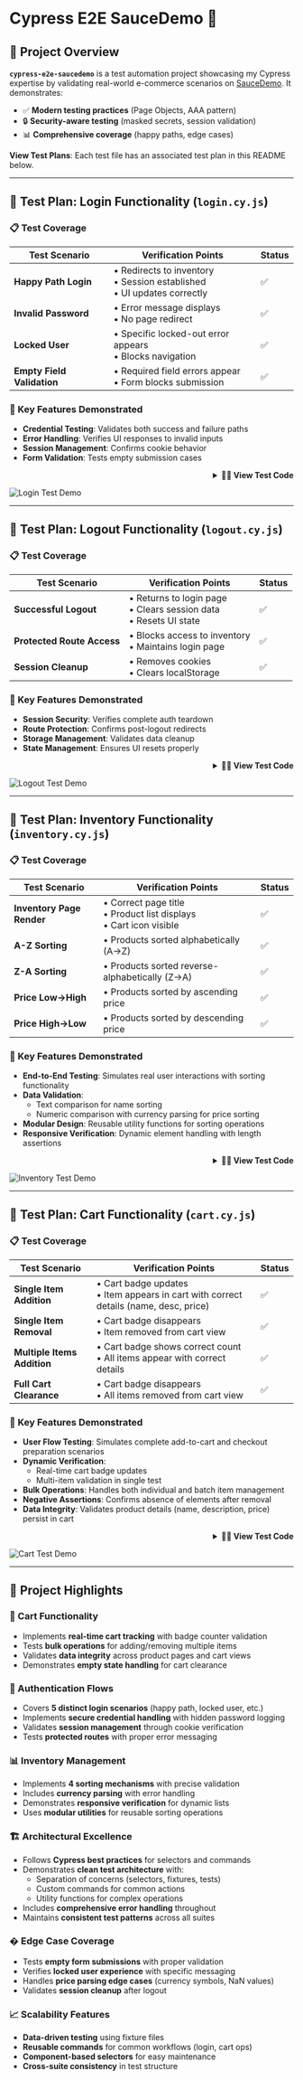 # Cypress E2E SauceDemo 🛒

## 📌 Project Overview
**`cypress-e2e-saucedemo`** is a test automation project showcasing my Cypress expertise by validating real-world e-commerce scenarios on [SauceDemo](https://www.saucedemo.com/). It demonstrates:
- ✅ **Modern testing practices** (Page Objects, AAA pattern)
- 🔒 **Security-aware testing** (masked secrets, session validation)
- 📊 **Comprehensive coverage** (happy paths, edge cases)

**View Test Plans**: Each test file has an associated test plan in this README below.

---

## 🧪 Test Plan: Login Functionality (`login.cy.js`)

### 📋 Test Coverage

| Test Scenario              | Verification Points                          | Status |
|----------------------------|---------------------------------------------|--------|
| **Happy Path Login**       | • Redirects to inventory<br>• Session established<br>• UI updates correctly | ✅     |
| **Invalid Password**       | • Error message displays<br>• No page redirect | ✅     |
| **Locked User**           | • Specific locked-out error appears<br>• Blocks navigation | ✅     |
| **Empty Field Validation** | • Required field errors appear<br>• Form blocks submission | ✅     |

### 🚀 Key Features Demonstrated
- **Credential Testing**: Validates both success and failure paths
- **Error Handling**: Verifies UI responses to invalid inputs
- **Session Management**: Confirms cookie behavior
- **Form Validation**: Tests empty submission cases

<div align="right">
<details>
<summary><b>👨‍💻 View Test Code</b></summary>
<div align="left">

```javascript
// login.cy.js
import { users } from '../fixtures/users';
import { loginSelectors, inventorySelectors } from '../support/selectors';

describe('SauceDemo Login Tests', () => {
  beforeEach(() => {
    cy.visit('/');
  });

  it('successfully logs in with valid credentials (Happy Path)', () => {
    // ACT: Login with valid credentials
    cy.get(loginSelectors.username).type(users.standard.username);
    cy.get(loginSelectors.password).type(users.standard.password, { log: false }); // Hide password in logs
    cy.get(loginSelectors.loginButton).click();

    // ASSERT: Verify successful login
    cy.url().should('include', '/inventory.html'); // Verify redirect
    cy.get(inventorySelectors.title).should('contain', 'Products'); // Verify UI update
    cy.getCookie('session-username').should('exist'); // Verify session cookie
  });

  it('displays error for invalid password', () => {
    // ACT: Login with invalid password
    cy.get(loginSelectors.username).type(users.standard.username);
    cy.get(loginSelectors.password).type('invalid_password');
    cy.get(loginSelectors.loginButton).click();

    // ASSERT: Verify error message and no redirect
    cy.url().should('eq', Cypress.config().baseUrl)
    cy.get(loginSelectors.errorMessage)
      .should('be.visible')
      .and('contain', 'Username and password do not match'); 
  });

  it('blocks locked-out users with descriptive error', () => {
    // ACT: Login with locked-out user credentials
    cy.get(loginSelectors.username).type(users.locked.username);
    cy.get(loginSelectors.password).type(users.locked.password, { log: false });
    cy.get(loginSelectors.loginButton).click();

    // ASSERT: Verify error message and no redirect
    cy.url().should('eq', Cypress.config().baseUrl);
    cy.get(loginSelectors.errorMessage)
      .should('be.visible')
      .and('contain', 'Sorry, this user has been locked out.'); 
  });

  it('validates required fields', () => {
    // ACT: Submit empty form
    cy.get(loginSelectors.loginButton).click();

    // ASSERT: Verify error message for empty username and password
    cy.get(loginSelectors.errorMessage)
      .should('be.visible')
      .and('contain', 'Username is required');
  });
});

```
</div>
</details>
</div>

![Login Test Demo](assets/gifs/login-demo.gif)

---

## 🧪 Test Plan: Logout Functionality (`logout.cy.js`) 

### 📋 Test Coverage

| Test Scenario              | Verification Points                          | Status |
|----------------------------|---------------------------------------------|--------|
| **Successful Logout**      | • Returns to login page<br>• Clears session data<br>• Resets UI state | ✅     |
| **Protected Route Access** | • Blocks access to inventory<br>• Maintains login page | ✅     |
| **Session Cleanup**        | • Removes cookies<br>• Clears localStorage  | ✅     |

### 🚀 Key Features Demonstrated
- **Session Security**: Verifies complete auth teardown
- **Route Protection**: Confirms post-logout redirects
- **Storage Management**: Validates data cleanup
- **State Management**: Ensures UI resets properly

<div align="right">
<details>
<summary><b>👨‍💻 View Test Code</b></summary>
<div align="left">

```javascript
// logout.cy.js
// @ts-nocheck
import { headerSelectors, loginSelectors } from "../support/selectors";
import { users } from "../fixtures/users";

describe('SauceDemo Logout Tests', () => {
    beforeEach(() => {
        // Clear session cookies and local storage before each test
        cy.clearCookies().clearLocalStorage();

        // Login before each test
        cy.login(users.standard.username, users.standard.password);
    });

    it('successfully logs out', () => {
        // ACT: Logout
        cy.get(headerSelectors.menuButton).click();
        cy.get(headerSelectors.logoutButton).click();

        // ASSERT: Verify successful logout
        cy.url().should('eq', Cypress.config().baseUrl);
        cy.get(loginSelectors.loginButton).should('be.visible');
    });

    it('should block access to inventory page after logout', () => {
        // ACT: Logout and try to access inventory page
        cy.get(headerSelectors.menuButton).click();
        cy.get(headerSelectors.logoutButton).click();

        // ASSERT: Verify error message and no redirect
        cy.url().should('eq', Cypress.config().baseUrl);
        cy.visit('/inventory.html', {
            failOnStatusCode: false, // Allow 404/403 without failing the test
          });
        cy.get(loginSelectors.errorMessage)
            .should('be.visible')
            .and('have.text', `Epic sadface: You can only access '/inventory.html' when you are logged in.`);
    });

    it('should clear session cookies after logout', () => {
        // ACT: Logout and check session cookie
        cy.get(headerSelectors.menuButton).click();
        cy.get(headerSelectors.logoutButton).click();

        // ASSERT: Verify session cookie is cleared
        cy.getCookie('session-username').should('be.null');
    });
});

```
</div>
</details>
</div>

![Logout Test Demo](assets/gifs/logout-demo.gif)

---

## 🧪 Test Plan: Inventory Functionality (`inventory.cy.js`)

### 📋 Test Coverage

| Test Scenario              | Verification Points                          | Status |
|----------------------------|---------------------------------------------|--------|
| **Inventory Page Render**  | • Correct page title<br>• Product list displays<br>• Cart icon visible | ✅     |
| **A-Z Sorting**            | • Products sorted alphabetically (A→Z)       | ✅     |
| **Z-A Sorting**            | • Products sorted reverse-alphabetically (Z→A)| ✅     |
| **Price Low→High**         | • Products sorted by ascending price         | ✅     |
| **Price High→Low**         | • Products sorted by descending price        | ✅     |

### 🚀 Key Features Demonstrated
- **End-to-End Testing**: Simulates real user interactions with sorting functionality
- **Data Validation**: 
  - Text comparison for name sorting
  - Numeric comparison with currency parsing for price sorting
- **Modular Design**: Reusable utility functions for sorting operations
- **Responsive Verification**: Dynamic element handling with length assertions

<div align="right">
<details>
<summary><b>👨‍💻 View Test Code</b></summary>
<div align="left">

```javascript
// inventory.cy.js
// @ts-nocheck
import { headerSelectors, inventorySelectors, loginSelectors } from "../support/selectors";
import { users } from "../fixtures/users";

const sortingOptions = {
    nameAZ: 'Name (A to Z)',
    nameZA: 'Name (Z to A)',
    priceLowHigh: 'Price (low to high)',
    priceHighLow: 'Price (high to low)'
};

const sortingUtils = {
    sortProductsBy: (sortOption) => {
        cy.get(inventorySelectors.sortDropdown).select(sortOption);
    },

    verifyProductOrder: (expectedItems) => {
        cy.get(inventorySelectors.inventoryItemName)
            .should('have.length', expectedItems.length)
            .then(($items) => {
                const actualItems = Cypress._.map($items, 'innerText');
                expect(actualItems).to.deep.equal(expectedItems);
            });
    },

    verifyPriceOrder: (expectedPrices) => {
        cy.get(inventorySelectors.inventoryItemPrice)
            .should('have.length', expectedPrices.length)
            .then(($prices) => {
                const priceTexts = Cypress._.map($prices, 'innerText');
                const actualPrices = priceTexts.map(text => {
                    const priceValue = parseFloat(text.replace('$', ''));
                    if (isNaN(priceValue)) {
                        throw new Error(`Failed to parse price from: "${text}"`);
                    }
                    return priceValue;
                });
                expect(actualPrices).to.deep.equal(expectedPrices);
            });
    }
};

describe('SauceDemo Inventory Tests', () => {
    beforeEach(() => {
        // Login before each test
        cy.login(users.standard.username, users.standard.password);
    });

    it('displays correct inventory page elements', () => {
        cy.get(inventorySelectors.title).should('contain', 'Products'); // Verify title
        cy.get(inventorySelectors.inventoryList).should('be.visible'); // Verify product list exists
        cy.get(inventorySelectors.inventoryItem).should('have.length.gt', 0); // Verify at least one product item exists
        cy.get(headerSelectors.cartIcon).should('be.visible'); // Verify cart icon exists
    });

    it('correctly sorts products by Name (A to Z)', () => {
        // ACT: Sort products by Name (A to Z)
        sortingUtils.sortProductsBy(sortingOptions.nameAZ);

        // ASSERT: Verify product order
        sortingUtils.verifyProductOrder([
            'Sauce Labs Backpack',
            'Sauce Labs Bike Light',
            'Sauce Labs Bolt T-Shirt',
            'Sauce Labs Fleece Jacket',
            'Sauce Labs Onesie',
            'Test.allTheThings() T-Shirt (Red)'
        ]);
    });

    it('correctly sorts products by Name (Z to A)', () => {
        // ACT: Sort products by Name (Z to A)
        sortingUtils.sortProductsBy(sortingOptions.nameZA);

        // ASSERT: Verify product order
        sortingUtils.verifyProductOrder([
            'Test.allTheThings() T-Shirt (Red)',
            'Sauce Labs Onesie',
            'Sauce Labs Fleece Jacket',
            'Sauce Labs Bolt T-Shirt',
            'Sauce Labs Bike Light',
            'Sauce Labs Backpack'
        ]);
    });

    it('correctly sorts products by Price (low to high)', () => {
        // ACT: Sort products by Price (low to high)
        sortingUtils.sortProductsBy(sortingOptions.priceLowHigh);

        // ASSERT: Verify product order
        sortingUtils.verifyPriceOrder([7.99, 9.99, 15.99, 15.99, 29.99, 49.99]);
    });

    it('correctly sorts products by Price (high to low)', () => {
        // ACT: Sort products by Price (high to low)
        sortingUtils.sortProductsBy(sortingOptions.priceHighLow);

        // ASSERT: Verify product order
        sortingUtils.verifyPriceOrder([49.99, 29.99, 15.99, 15.99, 9.99, 7.99]);
    });
});

```
</div>
</details>
</div>

![Inventory Test Demo](assets/gifs/inventory-demo.gif)

---

## 🧪 Test Plan: Cart Functionality (`cart.cy.js`)

### 📋 Test Coverage

| Test Scenario              | Verification Points                          | Status |
|----------------------------|---------------------------------------------|--------|
| **Single Item Addition**    | • Cart badge updates<br>• Item appears in cart with correct details (name, desc, price) | ✅     |
| **Single Item Removal**     | • Cart badge disappears<br>• Item removed from cart view | ✅     |
| **Multiple Items Addition** | • Cart badge shows correct count<br>• All items appear with correct details | ✅     |
| **Full Cart Clearance**     | • Cart badge disappears<br>• All items removed from cart view | ✅     |

### 🚀 Key Features Demonstrated
- **User Flow Testing**: Simulates complete add-to-cart and checkout preparation scenarios
- **Dynamic Verification**: 
  - Real-time cart badge updates
  - Multi-item validation in single test
- **Bulk Operations**: Handles both individual and batch item management
- **Negative Assertions**: Confirms absence of elements after removal
- **Data Integrity**: Validates product details (name, description, price) persist in cart

<div align="right">
<details>
<summary><b>👨‍💻 View Test Code</b></summary>
<div align="left">

```javascript
// cart.cy.js
// @ts-nocheck
import { headerSelectors, inventorySelectors, loginSelectors, cartSelectors } from "../support/selectors";
import { users } from "../fixtures/users";
import { items } from "../fixtures/items";

describe('SauceDemo Cart Tests', () => {
    beforeEach(() => {
        // Login before each test
        cy.login(users.standard.username, users.standard.password);
    });
    
    it('adds a single item to the cart', () => {
        const itemName = 'Sauce Labs Backpack';
        
        // ACT: Add item to cart
        cy.addItemToCart(itemName);

        // ASSERT: Verify item is in cart
        cy.get(headerSelectors.shoppingCartBadge).should('be.visible').and('contain', '1');
        cy.visitCartPage();
        cy.contains(cartSelectors.cartItem, itemName)
            .should('be.visible')
            .parentsUntil(cartSelectors.cartItem)
            .should('contain', itemName)
            .and('contain', items[itemName].desc)
            .and('contain', items[itemName].price);
    });

    it('removes an item from the cart', () => {
        const itemName = 'Sauce Labs Backpack';

        // ACT: Add and then remove item from cart
        cy.addItemToCart(itemName);
        cy.visitCartPage();
        cy.get(cartSelectors.removeButton).click();

        // ASSERT: Verify item is removed from cart
        cy.get(headerSelectors.shoppingCartBadge).should('not.exist');
        cy.contains(cartSelectors.cartItem, itemName).should('not.exist');
    });

    it('adds multiple items to the cart', () => {
        const itemsToAdd = ['Sauce Labs Backpack', 'Sauce Labs Bike Light', 'Sauce Labs Bolt T-Shirt'];

        // ACT: Add multiple items to cart
        itemsToAdd.forEach(item => cy.addItemToCart(item));

        // ASSERT: Verify all items are in cart
        cy.get(headerSelectors.shoppingCartBadge).should('be.visible').and('contain', '3');
        cy.visitCartPage();
        itemsToAdd.forEach(item => {
            cy.contains(cartSelectors.cartItem, item)
            .should('be.visible')
            .parentsUntil(cartSelectors.cartItem)
            .should('contain', item)
            .and('contain', items[item].desc)
            .and('contain', items[item].price);
        });
    });

    it('removes all items from the cart', () => {
        const itemsToAdd = ['Sauce Labs Backpack', 'Sauce Labs Bike Light', 'Sauce Labs Bolt T-Shirt'];

        // ACT: Add multiple items to cart
        itemsToAdd.forEach(item => cy.addItemToCart(item));
        cy.visitCartPage();

        // Remove all items from cart
        cy.removeAllItemsFromCart();

        // ASSERT: Verify cart is empty
        cy.get(headerSelectors.shoppingCartBadge).should('not.exist');
        cy.get(cartSelectors.cartItem).should('not.exist');
    });
});

```
</div>
</details>
</div>

![Cart Test Demo](assets/gifs/cart-demo.gif)

---

## 🌟 Project Highlights

### 🛒 Cart Functionality
- Implements **real-time cart tracking** with badge counter validation
- Tests **bulk operations** for adding/removing multiple items
- Validates **data integrity** across product pages and cart views
- Demonstrates **empty state handling** for cart clearance

### 🔐 Authentication Flows
- Covers **5 distinct login scenarios** (happy path, locked user, etc.)
- Implements **secure credential handling** with hidden password logging
- Validates **session management** through cookie verification
- Tests **protected routes** with proper error messaging

### 📊 Inventory Management
- Implements **4 sorting mechanisms** with precise validation
- Includes **currency parsing** with error handling
- Demonstrates **responsive verification** for dynamic lists
- Uses **modular utilities** for reusable sorting operations

### 🏗️ Architectural Excellence
- Follows **Cypress best practices** for selectors and commands
- Demonstrates **clean test architecture** with:
  - Separation of concerns (selectors, fixtures, tests)
  - Custom commands for common actions
  - Utility functions for complex operations
- Includes **comprehensive error handling** throughout
- Maintains **consistent test patterns** across all suites

### � Edge Case Coverage
- Tests **empty form submissions** with proper validation
- Verifies **locked user experience** with specific messaging
- Handles **price parsing edge cases** (currency symbols, NaN values)
- Validates **session cleanup** after logout

### 📈 Scalability Features
- **Data-driven testing** using fixture files
- **Reusable commands** for common workflows (login, cart ops)
- **Component-based selectors** for easy maintenance
- **Cross-suite consistency** in test structure
